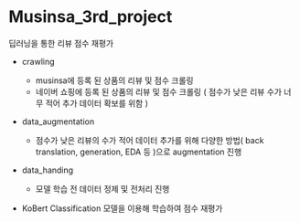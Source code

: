 # Musinsa_3rd_project
딥러닝을 통한 리뷰 점수 재평가

- crawling 
  - musinsa에 등록 된 상품의 리뷰 및 점수 크롤링
  - 네이버 쇼핑에 등록 된 상품의 리뷰 및 점수 크롤링 ( 점수가 낮은 리뷰 수가 너무 적어 추가 데이터 확보를 위함 )

- data_augmentation
  - 점수가 낮은 리뷰의 수가 적어 데이터 추가를 위해 다양한 방법( back translation, generation, EDA 등 )으로 augmentation 진행
  
- data_handing
  - 모델 학습 전 데이터 정제 및 전처리 진행
  
- KoBert Classification 모델을 이용해 학습하여 점수 재평가
